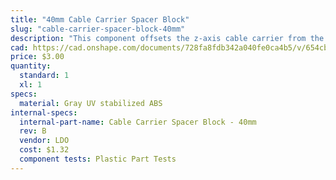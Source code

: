 ```yaml
---
title: "40mm Cable Carrier Spacer Block"
slug: "cable-carrier-spacer-block-40mm"
description: "This component offsets the z-axis cable carrier from the cross-slide plate."
cad: https://cad.onshape.com/documents/728fa8fdb342a040fe0ca4b5/v/654cb04fafc6eede48f8c04d/e/cde675550985a029b8fb9475
price: $3.00
quantity:
  standard: 1
  xl: 1
specs:
  material: Gray UV stabilized ABS
internal-specs:
  internal-part-name: Cable Carrier Spacer Block - 40mm
  rev: B
  vendor: LDO
  cost: $1.32
  component tests: Plastic Part Tests
---
```

